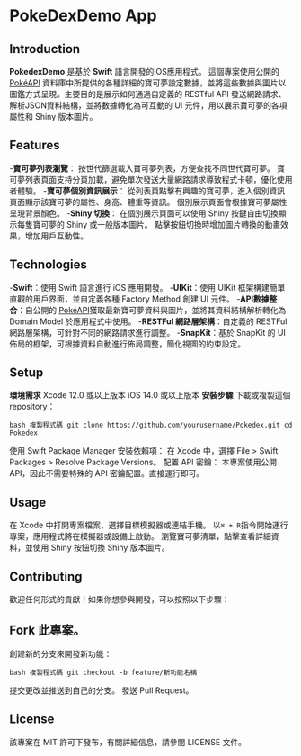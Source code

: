 # PokeDexDemo App


## Introduction
**PokedexDemo** 是基於 **Swift** 語言開發的iOS應用程式。
這個專案使用公開的 [PokéAPI](https://pokeapi.co/) 資料庫中所提供的各種詳細的寶可夢設定數據，並將這些數據與圖片以圖鑑方式呈現。主要目的是展示如何通過自定義的 RESTful API 發送網路請求、解析JSON資料結構，並將數據轉化為可互動的 UI 元件，用以展示寶可夢的各項屬性和 Shiny 版本圖片。

## Features
-**寶可夢列表瀏覽**：
  按世代篩選載入寶可夢列表，方便查找不同世代寶可夢。
  寶可夢列表頁面支持分頁加載，避免單次發送大量網路請求導致程式卡頓，優化使用者體驗。
-**寶可夢個別資訊展示**：
  從列表頁點擊有興趣的寶可夢，進入個別資訊頁面顯示該寶可夢的屬性、身高、體重等資訊。
  個別展示頁面會根據寶可夢屬性呈現背景顏色。
-**Shiny 切換**：
  在個別展示頁面可以使用 Shiny 按鍵自由切換顯示每隻寶可夢的 Shiny 或一般版本圖片。
  點擊按鈕切換時增加圖片轉換的動畫效果，增加用戶互動性。

## Technologies
-**Swift**：使用 Swift 語言進行 iOS 應用開發。
-**UIKit**：使用 UIKit 框架構建簡單直觀的用戶界面，並自定義各種 Factory Method 創建 UI 元件。
-**API數據整合**：自公開的 [PokéAPI](https://pokeapi.co/)獲取最新寶可夢資料與圖片，並將其資料結構解析轉化為 Domain Model 於應用程式中使用。
-**RESTFul 網路層架構**：自定義的 RESTFul 網路層架構，可針對不同的網路請求進行調整。
-**SnapKit**：基於 SnapKit 的 UI 佈局的框架，可根據資料自動進行佈局調整，簡化視圖的約束設定。

## Setup
**環境需求**
  Xcode 12.0 或以上版本
  iOS 14.0 或以上版本
**安裝步驟**
下載或複製這個 repository：

`bash
複製程式碼
git clone https://github.com/yourusername/Pokedex.git
cd Pokedex`

使用 Swift Package Manager 安裝依賴項： 在 Xcode 中，選擇 File > Swift Packages > Resolve Package Versions。
配置 API 密鑰： 本專案使用公開 API，因此不需要特殊的 API 密鑰配置。直接運行即可。

## Usage
在 Xcode 中打開專案檔案，選擇目標模擬器或連結手機。
以`⌘ + R`指令開始運行專案，應用程式將在模擬器或設備上啟動。
瀏覽寶可夢清單，點擊查看詳細資料，並使用 Shiny 按鈕切換 Shiny 版本圖片。

## Contributing
歡迎任何形式的貢獻！如果你想參與開發，可以按照以下步驟：

## Fork 此專案。
創建新的分支來開發新功能：

`bash
複製程式碼
git checkout -b feature/新功能名稱`

提交更改並推送到自己的分支。
發送 Pull Request。

## License
該專案在 MIT 許可下發布，有關詳細信息，請參閱 LICENSE 文件。

